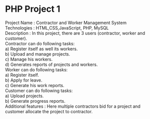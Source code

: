 # PHP Project 1
Project Name : Contractor and Worker Management System<br>
Technologies : HTML,CSS,JavaScript, PHP, MySQL<br>
Description : In this project, there are 3 users (contractor, worker and customer).<br>
Contractor can do following tasks:<br>
a) Register itself as well its workers.<br>
b) Upload and manage projects.<br>
c) Manage his workers.<br>
d) Generates reports of projects and workers.<br>
Worker can do following tasks:<br>
a) Register itself.<br>
b) Apply for leave.<br>
c) Generate his work reports.<br>
Customer can do following tasks:<br>
a) Upload projects.<br>
b) Generate progress reports.<br>
Additional features : Here multiple contractors bid for a project and customer allocate the project to contractor.
  
